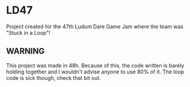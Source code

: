 # LD47
Project created for the 47th Ludum Dare Game Jam where the team was "Stuck in a Loop"!

## WARNING
This project was made in 48h. Because of this, the code written is barely holding together and I wouldn't advise anyone to use 80% of it. The loop code is sick though, check that bit out.
